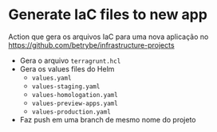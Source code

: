 # Generate IaC files to new app

Action que gera os arquivos IaC para uma nova aplicação no https://github.com/betrybe/infrastructure-projects

- Gera o arquivo `terragrunt.hcl`
- Gera os values files do Helm
  - `values.yaml`
  - `values-staging.yaml`
  - `values-homologation.yaml`
  - `values-preview-apps.yaml`
  - `values-production.yaml`
- Faz push em uma branch de mesmo nome do projeto
